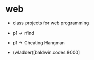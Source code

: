 # web
* class projects for web programming

* p1 -> rfind
* p1 -> Cheating Hangman
* (wladder)[baldwin.codes:8000] 

